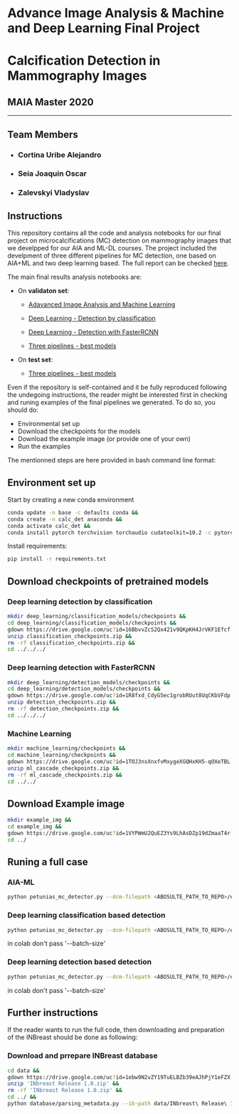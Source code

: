 # Advance Image Analysis & Machine and Deep Learning Final Project

# Calcification Detection in Mammography Images

## MAIA Master 2020

---------------------------------------
## Team Members


- ### Cortina Uribe Alejandro

- ### Seia Joaquin Oscar

- ### Zalevskyi Vladyslav


## Instructions

This repository contains all the code and analysis notebooks for our final project on microcalcifications (MC) detection on mammography images that we develpped for our AIA and ML-DL courses. The project included the develpment of three different pipelines for MC detection, one based on AIA+ML and two deep learning based. The full report can be checked [here](https://github.com/joaco18/calc-det/final_report.pdf).

The main final results analysis notebooks are:

- On **validaton set**:
  
  - [Adavanced Image Analysis and Machine Learning](https://github.com/joaco18/calc-det/blob/dev/notebooks/detection_by_aia_plus_ml_analysis.ipynb)
  
  - [Deep Learning - Detection by classification](https://github.com/joaco18/calc-det/blob/dev/notebooks/colab/detection_by_classification_analysis.ipynb)
  
  - [Deep Learning - Detection with FasterRCNN](https://github.com/joaco18/calc-det/blob/dev/notebooks/colab/detection_by_fasterrcnn_analysis.ipynb)

  - [Three pipelines - best models ](https://github.com/joaco18/calc-det/blob/dev/notebooks/colab/final_comparison_between_all_methods_val_set.ipynb)

- On **test set**:
  - [Three pipelines - best models](https://github.com/joaco18/calc-det/blob/dev/notebooks/colab/final_comparison_between_all_methods_test_set.ipynb)

Even if the repository is self-contained and it be fully reproduced following the undegoing instructions, the reader might be interested first in checking and runing examples of the final pipelines we generated. To do so, you should do:

- Environmental set up
- Download the checkpoints for the models
- Download the example image (or provide one of your own)
- Run the examples

The mentionned steps are here provided in bash command line format:

## Environment set up

Start by creating a new conda environment

```bash
conda update -n base -c defaults conda &&
conda create -n calc_det anaconda &&
conda activate calc_det &&
conda install pytorch torchvision torchaudio cudatoolkit=10.2 -c pytorch
```

Install requirements:

```bash
pip install -r requirements.txt
```

## Download checkpoints of pretrained models

### Deep learning detection by classification

```bash
mkdir deep_learning/classification_models/checkpoints &&
cd deep_learning/classification_models/checkpoints &&
gdown https://drive.google.com/uc?id=16BbvvZcS2Qx421v9QKpKH4JrVKF1Efcf &&
unzip classification_checkpoints.zip &&
rm -rf classification_checkpoints.zip &&
cd ../../../
```

### Deep learning detection with FasterRCNN

```bash
mkdir deep_learning/detection_models/checkpoints &&
cd deep_learning/detection_models/checkpoints &&
gdown https://drive.google.com/uc?id=1R8fxd_CdyG5ec1grobRUut8UqCKbVFdp &&
unzip detection_checkpoints.zip &&
rm -rf detection_checkpoints.zip &&
cd ../../../
```

### Machine Learning

```bash
mkdir machine_learning/checkpoints &&
cd machine_learning/checkpoints &&
gdown https://drive.google.com/uc?id=1TOJ3nsXnxfvMxygeXGQHxKH5-qOXeTBL &&
unzip ml_cascade_checkpoints.zip &&
rm -rf ml_cascade_checkpoints.zip &&
cd ../../
```

## Download Example image

```bash
mkdir example_img &&
cd example_img &&
gdown https://drive.google.com/uc?id=1VYPWmU2QuEZ3Ys9LhAsDZp19dZmaaT4r &&
cd ../
```

## Runing a full case

### AIA-ML

```bash
python petunias_mc_detector.py --dcm-filepath <ABOSULTE_PATH_TO_REPO>/example_img/24065734_5291e1aee2bbf5df_MG_L_CC_ANON.dcm --detector-type 'aia_ml' --ouput-path /<ABOSULTE_PATH_TO_REPO>/example_img/ --store-csv --v
```

### Deep learning classification based detection

```bash
python petunias_mc_detector.py --dcm-filepath <ABOSULTE_PATH_TO_REPO>/example_img/24065734_5291e1aee2bbf5df_MG_L_CC_ANON.dcm --detector-type 'classification_dl' --ouput-path /<ABOSULTE_PATH_TO_REPO>/example_img/ --store-csv --v --batch-size 224
```

in colab don't pass '--batch-size'

### Deep learning detection based detection

```bash
python petunias_mc_detector.py --dcm-filepath <ABOSULTE_PATH_TO_REPO>/example_img/24065734_5291e1aee2bbf5df_MG_L_CC_ANON.dcm --detector-type 'detection_dl' --ouput-path /<ABOSULTE_PATH_TO_REPO>/example_img/ --store-csv --v --batch-size 1
```

in colab don't pass '--batch-size'

## Further instructions

If the reader wants to run the full code, then downloading and preparation of the INBreast should be done as following:

### Download and prrepare INBreast database

```bash
cd data &&
gdown https://drive.google.com/uc?id=1ebw9N2vZY19TuELBZb39eAJhPjY1eFZX &&
unzip 'INbreast Release 1.0.zip' &&
rm -rf 'INbreast Release 1.0.zip' &&
cd ../ &&
python database/parsing_metadata.py --ib-path data/INbreast\ Release\ 1.0/ --rp --cb --pect-musc-mask
```

<!-- #### Suggestion for contributers

- numpy docstring format
- flake8 lintern
- useful VSCode extensions:
  - autoDocstring
  - Python Docstring Generator
  - GitLens -->

